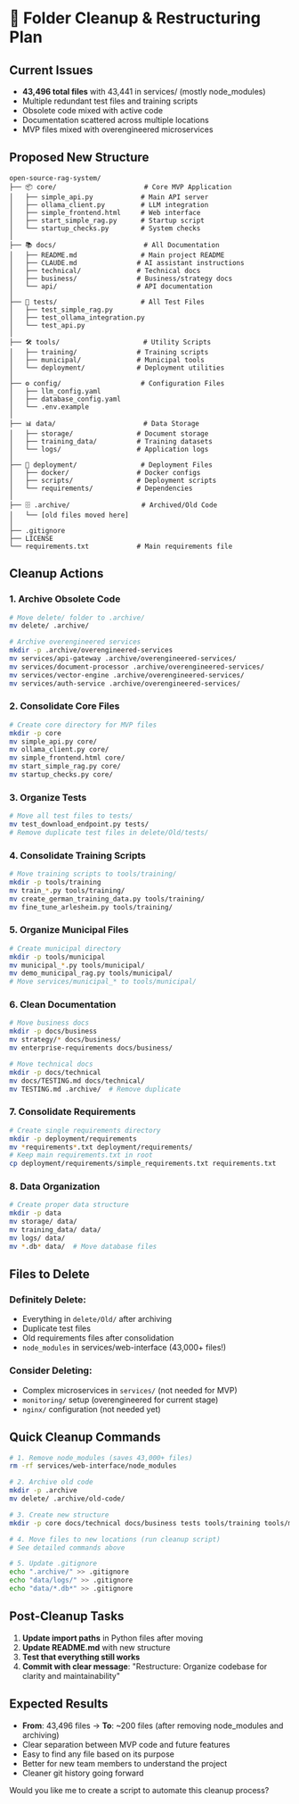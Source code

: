 # 🧹 Folder Cleanup & Restructuring Plan

## Current Issues
- **43,496 total files** with 43,441 in services/ (mostly node_modules)
- Multiple redundant test files and training scripts
- Obsolete code mixed with active code
- Documentation scattered across multiple locations
- MVP files mixed with overengineered microservices

## Proposed New Structure

```
open-source-rag-system/
├── 📦 core/                      # Core MVP Application
│   ├── simple_api.py            # Main API server
│   ├── ollama_client.py         # LLM integration
│   ├── simple_frontend.html     # Web interface
│   ├── start_simple_rag.py      # Startup script
│   └── startup_checks.py        # System checks
│
├── 📚 docs/                      # All Documentation
│   ├── README.md                # Main project README
│   ├── CLAUDE.md               # AI assistant instructions
│   ├── technical/              # Technical docs
│   ├── business/               # Business/strategy docs
│   └── api/                    # API documentation
│
├── 🧪 tests/                     # All Test Files
│   ├── test_simple_rag.py
│   ├── test_ollama_integration.py
│   └── test_api.py
│
├── 🛠️ tools/                     # Utility Scripts
│   ├── training/               # Training scripts
│   ├── municipal/              # Municipal tools
│   └── deployment/             # Deployment utilities
│
├── ⚙️ config/                    # Configuration Files
│   ├── llm_config.yaml
│   ├── database_config.yaml
│   └── .env.example
│
├── 📊 data/                      # Data Storage
│   ├── storage/                # Document storage
│   ├── training_data/          # Training datasets
│   └── logs/                   # Application logs
│
├── 🚀 deployment/                # Deployment Files
│   ├── docker/                 # Docker configs
│   ├── scripts/                # Deployment scripts
│   └── requirements/           # Dependencies
│
├── 🗄️ .archive/                  # Archived/Old Code
│   └── [old files moved here]
│
├── .gitignore
├── LICENSE
└── requirements.txt            # Main requirements file
```

## Cleanup Actions

### 1. **Archive Obsolete Code**
```bash
# Move delete/ folder to .archive/
mv delete/ .archive/

# Archive overengineered services
mkdir -p .archive/overengineered-services
mv services/api-gateway .archive/overengineered-services/
mv services/document-processor .archive/overengineered-services/
mv services/vector-engine .archive/overengineered-services/
mv services/auth-service .archive/overengineered-services/
```

### 2. **Consolidate Core Files**
```bash
# Create core directory for MVP files
mkdir -p core
mv simple_api.py core/
mv ollama_client.py core/
mv simple_frontend.html core/
mv start_simple_rag.py core/
mv startup_checks.py core/
```

### 3. **Organize Tests**
```bash
# Move all test files to tests/
mv test_download_endpoint.py tests/
# Remove duplicate test files in delete/Old/tests/
```

### 4. **Consolidate Training Scripts**
```bash
# Move training scripts to tools/training/
mkdir -p tools/training
mv train_*.py tools/training/
mv create_german_training_data.py tools/training/
mv fine_tune_arlesheim.py tools/training/
```

### 5. **Organize Municipal Files**
```bash
# Create municipal directory
mkdir -p tools/municipal
mv municipal_*.py tools/municipal/
mv demo_municipal_rag.py tools/municipal/
# Move services/municipal_* to tools/municipal/
```

### 6. **Clean Documentation**
```bash
# Move business docs
mkdir -p docs/business
mv strategy/* docs/business/
mv enterprise-requirements docs/business/

# Move technical docs
mkdir -p docs/technical
mv docs/TESTING.md docs/technical/
mv TESTING.md .archive/  # Remove duplicate
```

### 7. **Consolidate Requirements**
```bash
# Create single requirements directory
mkdir -p deployment/requirements
mv *requirements*.txt deployment/requirements/
# Keep main requirements.txt in root
cp deployment/requirements/simple_requirements.txt requirements.txt
```

### 8. **Data Organization**
```bash
# Create proper data structure
mkdir -p data
mv storage/ data/
mv training_data/ data/
mv logs/ data/
mv *.db* data/  # Move database files
```

## Files to Delete

### Definitely Delete:
- Everything in `delete/Old/` after archiving
- Duplicate test files
- Old requirements files after consolidation
- `node_modules` in services/web-interface (43,000+ files!)

### Consider Deleting:
- Complex microservices in `services/` (not needed for MVP)
- `monitoring/` setup (overengineered for current stage)
- `nginx/` configuration (not needed yet)

## Quick Cleanup Commands

```bash
# 1. Remove node_modules (saves 43,000+ files)
rm -rf services/web-interface/node_modules

# 2. Archive old code
mkdir -p .archive
mv delete/ .archive/old-code/

# 3. Create new structure
mkdir -p core docs/technical docs/business tests tools/training tools/municipal data deployment/requirements

# 4. Move files to new locations (run cleanup script)
# See detailed commands above

# 5. Update .gitignore
echo ".archive/" >> .gitignore
echo "data/logs/" >> .gitignore
echo "data/*.db*" >> .gitignore
```

## Post-Cleanup Tasks

1. **Update import paths** in Python files after moving
2. **Update README.md** with new structure
3. **Test that everything still works**
4. **Commit with clear message**: "Restructure: Organize codebase for clarity and maintainability"

## Expected Results

- **From**: 43,496 files → **To**: ~200 files (after removing node_modules and archiving)
- Clear separation between MVP code and future features
- Easy to find any file based on its purpose
- Better for new team members to understand the project
- Cleaner git history going forward

Would you like me to create a script to automate this cleanup process?